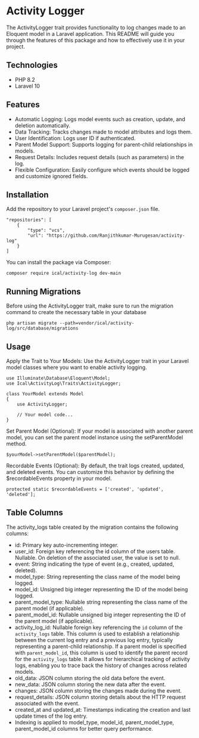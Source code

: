# Activity Logger

The ActivityLogger trait provides functionality to log changes made to an Eloquent model in a Laravel application. 
This README will guide you through the features of this package and how to effectively use it in your project.

## Technologies

- PHP 8.2
- Laravel 10

## Features

- Automatic Logging: Logs model events such as creation, update, and deletion automatically.
- Data Tracking: Tracks changes made to model attributes and logs them.
- User Identification: Logs user ID if authenticated.
- Parent Model Support: Supports logging for parent-child relationships in models.
- Request Details: Includes request details (such as parameters) in the log.
- Flexible Configuration: Easily configure which events should be logged and customize ignored fields.

## Installation

Add the repository to your Laravel project's `composer.json` file.

   
    "repositories": [
        {
            "type": "vcs",
            "url": "https://github.com/Ranjithkumar-Murugesan/activity-log"
        }
    ]
	

You can install the package via Composer:
	
	
    composer require ical/activity-log dev-main
	
    

## Running Migrations
Before using the ActivityLogger trait, make sure to run the migration command to create the necessary table in your database
   
	
	php artisan migrate --path=vendor/ical/activity-log/src/database/migrations
	
	
		
## Usage
Apply the Trait to Your Models: Use the ActivityLogger trait in your Laravel model classes where you want to enable activity logging.

	
	use Illuminate\Database\Eloquent\Model;
	use Ical\ActivityLog\Traits\ActivityLogger;

	class YourModel extends Model
	{
		use ActivityLogger;

		// Your model code...
	}
	
		
Set Parent Model (Optional): If your model is associated with another parent model, you can set the parent model instance using the setParentModel method.
	
	
	
	$yourModel->setParentModel($parentModel);
	
	
	
Recordable Events (Optional): By default, the trait logs created, updated, and deleted events. You can customize this behavior by defining the $recordableEvents property in your model.
	    
	
	protected static $recordableEvents = ['created', 'updated', 'deleted'];
	

## Table Columns

The activity_logs table created by the migration contains the following columns:

- id: Primary key auto-incrementing integer.
- user_id: Foreign key referencing the id column of the users table. Nullable. On deletion of the associated user, the value is set to null.
- event: String indicating the type of event (e.g., created, updated, deleted).
- model_type: String representing the class name of the model being logged.
- model_id: Unsigned big integer representing the ID of the model being logged.
- parent_model_type: Nullable string representing the class name of the parent model (if applicable).
- parent_model_id: Nullable unsigned big integer representing the ID of the parent model (if applicable).
- activity_log_id: Nullable foreign key referencing the `id` column of the `activity_logs` table. This column is used to establish a relationship between the current log entry and a previous log entry, typically representing a parent-child relationship. If a parent model is specified with `parent_model_id`, this column is used to identify the parent record for the `activity_logs` table. It allows for hierarchical tracking of activity logs, enabling you to trace back the history of changes across related models.
- old_data: JSON column storing the old data before the event.
- new_data: JSON column storing the new data after the event.
- changes: JSON column storing the changes made during the event.
- request_details: JSON column storing details about the HTTP request associated with the event.
- created_at and updated_at: Timestamps indicating the creation and last update times of the log entry.
- Indexing is applied to model_type, model_id, parent_model_type, parent_model_id columns for better query performance. 
	

	

